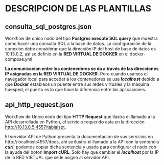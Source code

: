 # DESCRIPCION DE LAS PLANTILLAS

## consulta_sql_postgres.json

Workflow de unico nodo del tipo **Postgres execute SQL query** que muestra como hacer una consulta SQL a la base de datos. La configuración de la conexión debe considerar que la dirección IP del host de base de datos es 10.13.0.2, asi se definio en la **RED VIRTUAL DE DOCKER** en el docker-compose.yml

**La comunicacion entre los contenedores se da a través de las direcciones IP asignadas en la RED VIRTUAL DE DOCKER.** Pero cuando usamos el navegador local para acceder a los contenedores se usa ***localhost*** debido a que **Docker** establece un puente entre sus redes virtuales y la maquina huesped, el puerto es lo que hace la diferencia entre las aplicaciones.

## api_http_request.json

Workflow de Unico nodo del tipo **HTTP Request** que ilustra el llamado a la API desarrollada en Python, el servicio requerido esta en la dirección http://10.13.0.5:4557/tablaispt. 

El servidor API de Python presenta la documentacion de sus servicios en http://localhost:4557/docs, ahi se ilustra el llamado a la API con la sentencia ***curl***, podemos copiar dicha sentencia y usarla para configurar el nodo con la ayuda del boton **Import cURL**. Solo hay que cambiar el ***localhost*** por la IP de la RED VIRTUAL que se le asigno al servidor API.